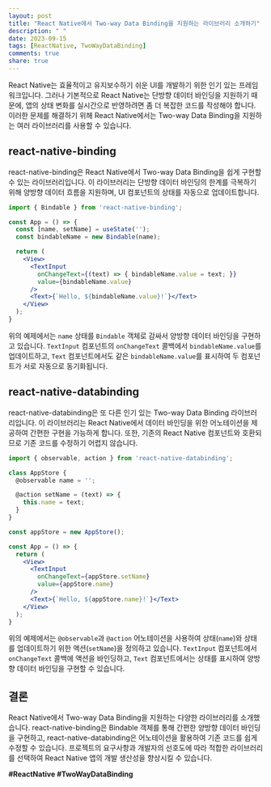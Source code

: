 ```yaml
---
layout: post
title: "React Native에서 Two-way Data Binding을 지원하는 라이브러리 소개하기"
description: " "
date: 2023-09-15
tags: [ReactNative, TwoWayDataBinding]
comments: true
share: true
---
```


React Native는 효율적이고 유지보수하기 쉬운 UI를 개발하기 위한 인기 있는 프레임워크입니다. 그러나 기본적으로 React Native는 단방향 데이터 바인딩을 지원하기 때문에, 앱의 상태 변화를 실시간으로 반영하려면 좀 더 복잡한 코드를 작성해야 합니다. 이러한 문제를 해결하기 위해 React Native에서는 Two-way Data Binding을 지원하는 여러 라이브러리를 사용할 수 있습니다.

## react-native-binding

react-native-binding은 React Native에서 Two-way Data Binding을 쉽게 구현할 수 있는 라이브러리입니다. 이 라이브러리는 단방향 데이터 바인딩의 한계를 극복하기 위해 양방향 데이터 흐름을 지원하며, UI 컴포넌트의 상태를 자동으로 업데이트합니다.

```jsx
import { Bindable } from 'react-native-binding';

const App = () => {
  const [name, setName] = useState('');
  const bindableName = new Bindable(name);

  return (
    <View>
      <TextInput
        onChangeText={(text) => { bindableName.value = text; }}
        value={bindableName.value}
      />
      <Text>{`Hello, ${bindableName.value}!`}</Text>
    </View>
  );
}
```

위의 예제에서는 `name` 상태를 `Bindable` 객체로 감싸서 양방향 데이터 바인딩을 구현하고 있습니다. `TextInput` 컴포넌트의 `onChangeText` 콜백에서 `bindableName.value`를 업데이트하고, `Text` 컴포넌트에서도 같은 `bindableName.value`를 표시하여 두 컴포넌트가 서로 자동으로 동기화됩니다.

## react-native-databinding

react-native-databinding은 또 다른 인기 있는 Two-way Data Binding 라이브러리입니다. 이 라이브러리는 React Native에서 데이터 바인딩을 위한 어노테이션을 제공하여 간편한 구현을 가능하게 합니다. 또한, 기존의 React Native 컴포넌트와 호환되므로 기존 코드를 수정하기 어렵지 않습니다.

```jsx
import { observable, action } from 'react-native-databinding';

class AppStore {
  @observable name = '';

  @action setName = (text) => {
    this.name = text;
  }
}

const appStore = new AppStore();

const App = () => {
  return (
    <View>
      <TextInput
        onChangeText={appStore.setName}
        value={appStore.name}
      />
      <Text>{`Hello, ${appStore.name}!`}</Text>
    </View>
  );
}
```

위의 예제에서는 `@observable`과 `@action` 어노테이션을 사용하여 상태(`name`)와 상태를 업데이트하기 위한 액션(`setName`)을 정의하고 있습니다. `TextInput` 컴포넌트에서 `onChangeText` 콜백에 액션을 바인딩하고, `Text` 컴포넌트에서는 상태를 표시하여 양방향 데이터 바인딩을 구현할 수 있습니다.

## 결론

React Native에서 Two-way Data Binding을 지원하는 다양한 라이브러리를 소개했습니다. react-native-binding은 Bindable 객체를 통해 간편한 양방향 데이터 바인딩을 구현하고, react-native-databinding은 어노테이션을 활용하여 기존 코드를 쉽게 수정할 수 있습니다. 프로젝트의 요구사항과 개발자의 선호도에 따라 적합한 라이브러리를 선택하여 React Native 앱의 개발 생산성을 향상시킬 수 있습니다.

<span style="font-size:14px; font-weight:bold;">#ReactNative #TwoWayDataBinding</span>